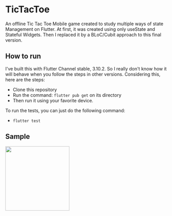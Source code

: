# TicTacToe

An offline Tic Tac Toe Mobile game created to study multiple ways of state Management on Flutter. At first, it was created using only useState and Stateful Widgets. Then I replaced it by a BLoC/Cubit approach to this final version.

## How to run

I've built this with Flutter Channel stable, 3.10.2. So I really don't know how it will behave when you follow the steps in other versions. Considering this, here are the steps:

- Clone this repository
- Run the command: `flutter pub get` on its directory
- Then run it using your favorite device.

To run the tests, you can just do the following command:

- `flutter test`

## Sample

<img src="https://github.com/mablds/tic_tac_toe_app/assets/47724057/2ae93a18-c1d6-4e38-b86a-01a71bf2edd9" width="200">
